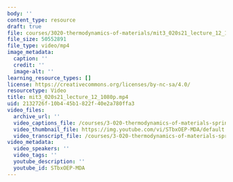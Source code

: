 ```yaml
---
body: ''
content_type: resource
draft: true
file: courses/3020-thermodynamics-of-materials/mit3_020s21_lecture_12_1080p_360p_16_9.mp4
file_size: 50552891
file_type: video/mp4
image_metadata:
  caption: ''
  credit: ''
  image-alt: ''
learning_resource_types: []
license: https://creativecommons.org/licenses/by-nc-sa/4.0/
resourcetype: Video
title: mit3_020s21_lecture_12_1080p.mp4
uid: 2132726f-10b4-45b1-822f-40e2a780ffa3
video_files:
  archive_url: ''
  video_captions_file: /courses/3-020-thermodynamics-of-materials-spring-2021/1ozUZ6d2EfA_0k3vfVqGbS2lGBQ3KYmJU_transcript.webvtt
  video_thumbnail_file: https://img.youtube.com/vi/STbxOEP-MDA/default.jpg
  video_transcript_file: /courses/3-020-thermodynamics-of-materials-spring-2021/1ozUZ6d2EfA_0k3vfVqGbS2lGBQ3KYmJU_transcript.pdf
video_metadata:
  video_speakers: ''
  video_tags: ''
  youtube_description: ''
  youtube_id: STbxOEP-MDA
---
```


